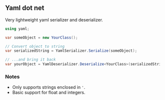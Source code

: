 ## Yaml dot net
Very lightweight yaml serializer and deserializer.

```csharp
using yaml;

var someObject = new YourClass();

// Convert object to string
var serializedString = YamlSerializer.Serialize(someObject);

// ...and bring it back
var yourObject = YamlDeserializer.Deserialize<YourClass>(serializedString);
```

### Notes
* Only supports strings enclosed in `'`.
* Basic support for float and integers.
